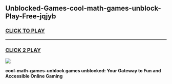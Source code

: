 
## Unblocked-Games-cool-math-games-unblock-Play-Free-jqjyb
<h3>
<a href="https://premium76.site?title=cool-math-games-unblock&ref=17A">CLICK TO PLAY</a></h3>
<hr>

<h3>
<a href="https://premium76.site?title=cool-math-games-unblock&ref=17A">CLICK 2 PLAY</a>
  
</h3>

<a href="https://premium76.site?title=cool-math-games-unblock&ref=17A"><img src="https://clearcache.store/games.png"></a>


**cool-math-games-unblock games unblocked: Your Gateway to Fun and Accessible Online Gaming**
